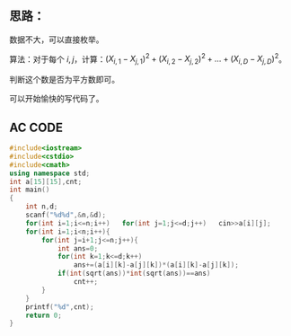 ## 思路：
数据不大，可以直接枚举。

算法：对于每个 $i,j$，计算：$(X_{i,1}-X_{j,1})^2+(X_{i,2}-X_{j,2})^2+…+(X_{i,D}-X_{j,D})^2$。

判断这个数是否为平方数即可。

可以开始愉快的写代码了。
## AC CODE
```cpp
#include<iostream>
#include<cstdio>
#include<cmath>
using namespace std;
int a[15][15],cnt;
int main()
{
	int n,d;
	scanf("%d%d",&n,&d);
	for(int i=1;i<=n;i++)   for(int j=1;j<=d;j++)   cin>>a[i][j];
	for(int i=1;i<n;i++){
	    for(int j=i+1;j<=n;j++){
			int ans=0;
			for(int k=1;k<=d;k++)
				ans+=(a[i][k]-a[j][k])*(a[i][k]-a[j][k]);
			if(int(sqrt(ans))*int(sqrt(ans))==ans)
				cnt++;
		}
	}
	printf("%d",cnt);
	return 0;
}
```